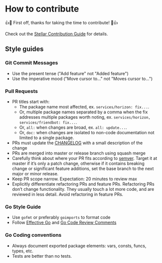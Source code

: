 # How to contribute

👍🎉 First off, thanks for taking the time to contribute! 🎉👍

Check out the [Stellar Contribution Guide](https://github.com/stellar/docs/blob/master/CONTRIBUTING.md) for details.

## Style guides

### Git Commit Messages

* Use the present tense ("Add feature" not "Added feature")
* Use the imperative mood ("Move cursor to..." not "Moves cursor to...")

### Pull Requests

* PR titles start with:
  * The package name most affected, ex. `services/horizon: fix...`.
  * Or, multiple package names separated by a comma when the fix addresses multiple packages worth noting, ex. `services/horizon, services/friendbot: fix...`.
  * Or, `all:` when changes are broad, ex. `all: update...`.
  * Or, `doc:` when changes are isolated to non-code documentation not limited to a single package.
* PRs must update the [CHANGELOG](CHANGELOG.md) with a small description of the change
* PRs are merged into master or release branch using squash merge
* Carefully think about where your PR fits according to [semver](https://semver.org). Target it at master if it’s only a patch change, otherwise if it contains breaking change or significant feature additions, set the base branch to the next major or minor release.
* Keep PR scope narrow. Expectation: 20 minutes to review max
* Explicitly differentiate refactoring PRs and feature PRs. Refactoring PRs don’t change functionality. They usually touch a lot more code, and are reviewed in less detail. Avoid refactoring in feature PRs.

### Go Style Guide

* Use `gofmt` or preferably `goimports` to format code
* Follow [Effective Go](https://golang.org/doc/effective_go.html) and [Go Code Review Comments](https://github.com/golang/go/wiki/CodeReviewComments)

### Go Coding conventions

- Always document exported package elements: vars, consts, funcs, types, etc.
- Tests are better than no tests.
